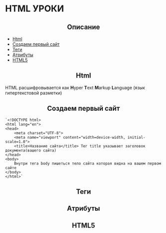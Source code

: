# HTML УРОКИ

<h2 align='center'>Описание</h2>
<ul> 
    <li><a href="">Html</a></li>
    <li><a href="">Создаем первый сайт</a></li>
    <li><a href="">Теги</a></li>
    <li><a href="#der">Атрибуты</a></li>
    <li><a href="#der">HTML5</a></li>
</ul>

<h2 align='center'>Html</h2>
<p>HTML расшифровывается как <b>H</b>yper <b>T</b>ext <b>M</b>arkup <b>L</b>anguage (язык гипертекстовой разметки)</p>

<h2 align='center'>Создаем первый сайт</h2>
<div class="der">

    `<!DOCTYPE html>
    <html lang="en">
    <head>
        <meta charset="UTF-8">
        <meta name="viewport" content="width=device-width, initial-scale=1.0">
        <title>Название сайта</title> Тег title указывает заголовок документа(вашего сайта)
    </head>
    <body>
        Внутри тега body пишеться тело сайта которая видна на вашем первом сайте
    </body>
    </html>`

    
</div>
<h2 align='center'>Теги</h2>
<h2 align='center'>Атрибуты</h2>
<h2 align='center'>HTML5</h2>
